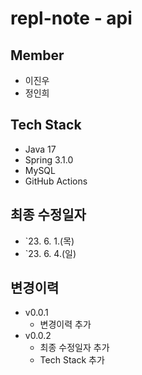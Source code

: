 # repl-note - api

## Member

- 이진우
- 정인희

## Tech Stack

- Java 17
- Spring 3.1.0
- MySQL
- GitHub Actions

## 최종 수정일자

- `23. 6. 1.(목)
- `23. 6. 4.(일)

## 변경이력

- v0.0.1
  - 변경이력 추가
- v0.0.2
  - 최종 수정일자 추가
  - Tech Stack 추가